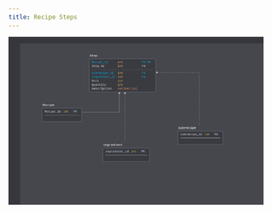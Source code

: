 ```yaml
---
title: Recipe Steps
---
```


![](https://raw.githubusercontent.com/ChickenKyiv/creative/master/database-schemes/Recipe%20Steps%20%20%20SqlDBM.png)
